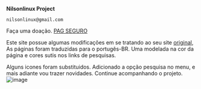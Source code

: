 **Nilsonlinux Project**

    nilsonlinux@gmail.com
Faça uma doação. [PAG SEGURO](https://pag.ae/bmBkdtr)

Este site possue algumas modificações em se tratando ao seu site [original](https://github.com/shawnteoh/matjek), As páginas foram traduzidas para o portugês-BR. Uma modelada na cor da página e cores sutis nos links de pesquisas.

Alguns icones foram substituidos. Adicionado a opção pesquisa no menu, e mais adiante vou trazer novidades. Continue acompanhando o projeto.
![image](http://cdn.osxdaily.com/wp-content/uploads/2018/07/python3-http-server.jpg)
